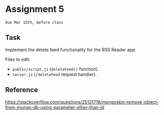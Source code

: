 # Assignment 5
`Due Mar 15th, before class`

## Task
Implement the delete feed functionality for the RSS Reader app.

Files to edit:
- `public/script.js` (`deleteFeed()` function).
- `server.js` (`/deleteFeed` request handler).

## Reference

https://stackoverflow.com/questions/25121718/mongoskin-remove-object-from-mongo-db-using-parameter-other-than-id
